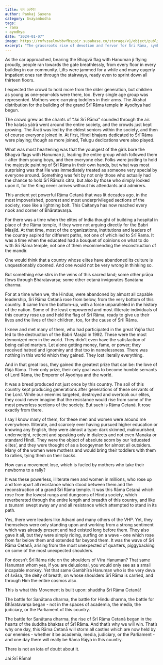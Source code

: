 ```yaml
---
title: राम आयेंगे!
author: Pankaj Saxena
category: Svayambodha
tags:
- rama
- ayodhya
date: "2024-01-07"
image: https://rnfvzaelmwbbvfbsppir.supabase.co/storage/v1/object/public/brhatwebsite/05dhiti/returnoframa.webp
excerpt: "The grassroots rise of devotion and fervor for Śrī Rāma, symbolized by the grand Śrī Rāma temple in Ayodhya, emphasizing the unexpected and powerful force of Śrī Rāma Cetanā that emerged from the bottom of society."
---
```

As the car approached, bearing the Bhagvā flag with Hanuman ji flying proudly, people ran towards the gate breathlessly, from every floor in every building in our community. Lifts were jammed for a while and many eagerly impatient ones ran through the stairways, ready even to sprint down all thirteen floors. 

I expected the crowd to hold more from the older generation, but children as young as one-year-olds were there, too. Every single age group was represented. Mothers were carrying toddlers in their arms. The Akshat distribution for the building of the grand Śrī Rāma temple in Ayodhya had begun. 

The crowd grew as the chants of “Jai Śrī Rāma” sounded through the air. The kalaśa yātrā went around the entire society, and the crowds just kept growing. The Āratī was led by the eldest seniors within the society, and then of course everyone joined in. At first, Hindi bhajans dedicated to Śrī Rāma were playing; though as more joined, Telugu dedications were also played.

What was most heartening was that the youngest of the girls bore the Bhagvā flags with Hanuman ji, leading the entire group which followed them - after them young boys, and then everyone else. Folks were jostling to hold the majestic painting of Śrī Rāma in their own hands, but what was most surprising was that He was immediately treated as someone very special by everyone around. Something was felt by not only those who actually had the chance to hold Śrī Rāma’s citra, but also by those who simply looked upon it, for the King never arrives without his attendants and admirers. 

This ancient yet powerful Rāma Cetanā that was lit decades ago, in the most impoverished, poorest and most underprivileged sections of the society, rose like a lightning bolt. This Caitanya has now reached every nook and corner of Bhāratavarṣa. 

For there was a time when the elites of India thought of building a hospital in place of the Rāma temple, if they were not arguing directly for the Babri Masjid. At that time, most of the organizations, institutions and leaders of the country aspired for different paths, not one of which led to Śrī Rama. It was a time when the educated had a bouquet of opinions on what to do with Śrī Rāma temple, not one of them recommending the reconstruction of the mandir.

One would think that a country whose elites have abandoned its culture is unquestionably doomed. And one would not be very wrong in thinking so. 

But something else stirs in the veins of this sacred land; some other prāṇa flows through Bhāratavarṣa; some other cetanā invigorates Sanātana dharma. 

For at a time when we, the Hindus, were abandoned by almost all capable leadership, Śrī Rāma Cetanā rose from below, from the very bottom of this country. It came from the bottom-up, with a force unparalleled in the history of the nation. Some of the least empowered and most illiterate individuals of this country rose up and held the flag of Śrī Rāma, ready to give up their lives and the lives of their children, too, for the cause of Śrīi Rāma.

I knew and met many of them, who had participated in the great Yajña that led to the destruction of the Babri Masjid in 1992. These were the most demonized men in the world. They didn’t even have the satisfaction of being called martyrs. Let alone getting money, fame, or power; they received hatred and ignominy and that too in namelessness. There was nothing in this world which they gained. They lost literally everything. 

And in that great loss, they gained the greatest prize that can be: the love of Rājā Rāma. Their only prize, their only goal was to become humble servants of Lord Rāma, the Emperor of Ayodhya and the world. 

It was a breed produced not just once by this country. The soil of this country kept producing generations after generations of these servants of the Lord. While our enemies targeted, destroyed and overtook our elites, they could never imagine that the resistance would rise from some of the most powerless sections of the society. But such is Rāma Cetanā. It rose exactly from there. 

I say I know many of them, for these men and women were around me everywhere. Illiterate, and scarcely ever having pursued higher education or knowing any English, they were almost a type: dark skinned, malnourished, underweight, reticent and speaking only in dialects and not even Manaka or standard Hindi. They were the object of absolute scorn by our ‘educated elites’, and they were thought of as a boogeyman for almost all outsiders. Many of the women were mothers and would bring their toddlers with them to rallies, tying them on their backs. 

How can a movement lose, which is fueled by mothers who take their newborns to a rally? 

It was these powerless, illiterate men and women in millions, who rose up and tore apart all resistance which stood between them and the reconstruction of a grand Śrī Rāma temple. It was this Rāma Cetanā which rose from the lowest rungs and dungeons of Hindu society, which reverberated through the entire length and breadth of this country, and like a tsunami swept away any and all resistance which attempted to stand in its path.

Yes, there were leaders like Advani and many others of the VHP. Yet, they themselves were only standing upon and working from a strong sentiment which was already present and had  existed long before them. They also gave it all, but they were simply riding, surfing on a wave - one which rose from far below them and extended far beyond them. It was the wave of Śrī Rāma Cetanā, arising from the most unexpected of quarters, piggybacking on some of the most unexpected shoulders.

For doesn’t Śrī Rāma ride on the shoulders of Vīra Hanuman? That same Hanuman whom yes, if you are delusional, you would only see as a small incapable monkey. Yet that same Gambhīra Hanuman who is the very deva of śvāsa, the deity of breath, on whose shoulders Śrī Rāma is carried, and through Him the entire cosmos also. 

This is what this Movement is built upon: shuddha Śrī Rāma Cetanā!

The battle for Sanātana dharma, the battle for Hindu dharma, the battle for Bhāratavarṣa began - not in the spaces of academia, the media, the judiciary, or the Parliament of this country. 

The battle for Sanātana dharma, the rise of Śrī Rāma Cetanā began in the hearts of the śuddha bhaktas of Śrī Rāma. And that’s why we will win. That’s why one day, this Rāma Cetanā will storm all castles which are now held by our enemies - whether it be academia, media, judiciary, or the Parliament - and one day there will really be Rāma Rājya in this country.

There is not an iota of doubt about it.

Jai Śrī Rāma!
